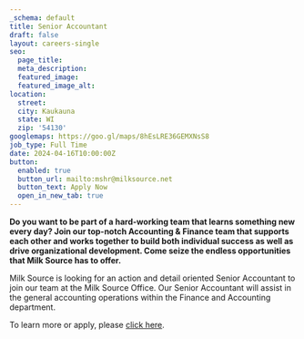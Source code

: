 ```yaml
---
_schema: default
title: Senior Accountant
draft: false
layout: careers-single
seo:
  page_title:
  meta_description:
  featured_image:
  featured_image_alt:
location:
  street:
  city: Kaukauna
  state: WI
  zip: '54130'
googlemaps: https://goo.gl/maps/8hEsLRE36GEMXNsS8
job_type: Full Time
date: 2024-04-16T10:00:00Z
button:
  enabled: true
  button_url: mailto:mshr@milksource.net
  button_text: Apply Now
  open_in_new_tab: true
---
```

**Do you want to be part of a hard-working team that learns something new every day? Join our top-notch Accounting & Finance team that supports each other and works together to build both individual success as well as drive organizational development. Come seize the endless opportunities that Milk Source has to offer.**

Milk Source is looking for an action and detail oriented Senior Accountant to join our team at the Milk Source Office. Our Senior Accountant will assist in the general accounting operations within the Finance and Accounting department.

To learn more or apply, please <a href="https://www.indeed.com/job/senior-accountant-8dc5344f64b981a4" title="Senior Accountant Milk Source" target="_blank" rel="noreferrer nofollow noopener">click here</a>.
